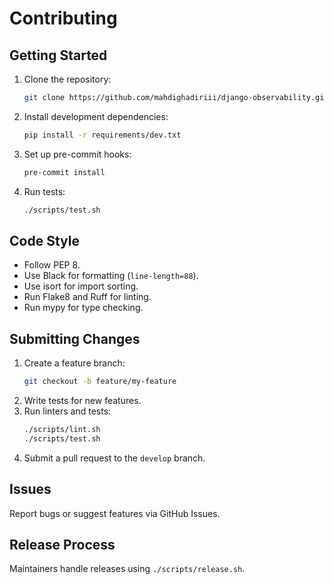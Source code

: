 # Contributing

## Getting Started
1. Clone the repository:
   ```bash
   git clone https://github.com/mahdighadiriii/django-observability.git
   ```
2. Install development dependencies:
   ```bash
   pip install -r requirements/dev.txt
   ```
3. Set up pre-commit hooks:
   ```bash
   pre-commit install
   ```
4. Run tests:
   ```bash
   ./scripts/test.sh
   ```

## Code Style
- Follow PEP 8.
- Use Black for formatting (`line-length=88`).
- Use isort for import sorting.
- Run Flake8 and Ruff for linting.
- Run mypy for type checking.

## Submitting Changes
1. Create a feature branch:
   ```bash
   git checkout -b feature/my-feature
   ```
2. Write tests for new features.
3. Run linters and tests:
   ```bash
   ./scripts/lint.sh
   ./scripts/test.sh
   ```
4. Submit a pull request to the `develop` branch.

## Issues
Report bugs or suggest features via GitHub Issues.

## Release Process
Maintainers handle releases using `./scripts/release.sh`.
